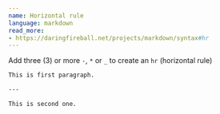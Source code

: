 ```yaml
---
name: Horizontal rule
language: markdown
read_more:
- https://daringfireball.net/projects/markdown/syntax#hr
---
```

Add three (3) or more `-`, `*` or `_` to create an `hr` (horizontal rule)

```markdown
This is first paragraph.

---

This is second one.
```
